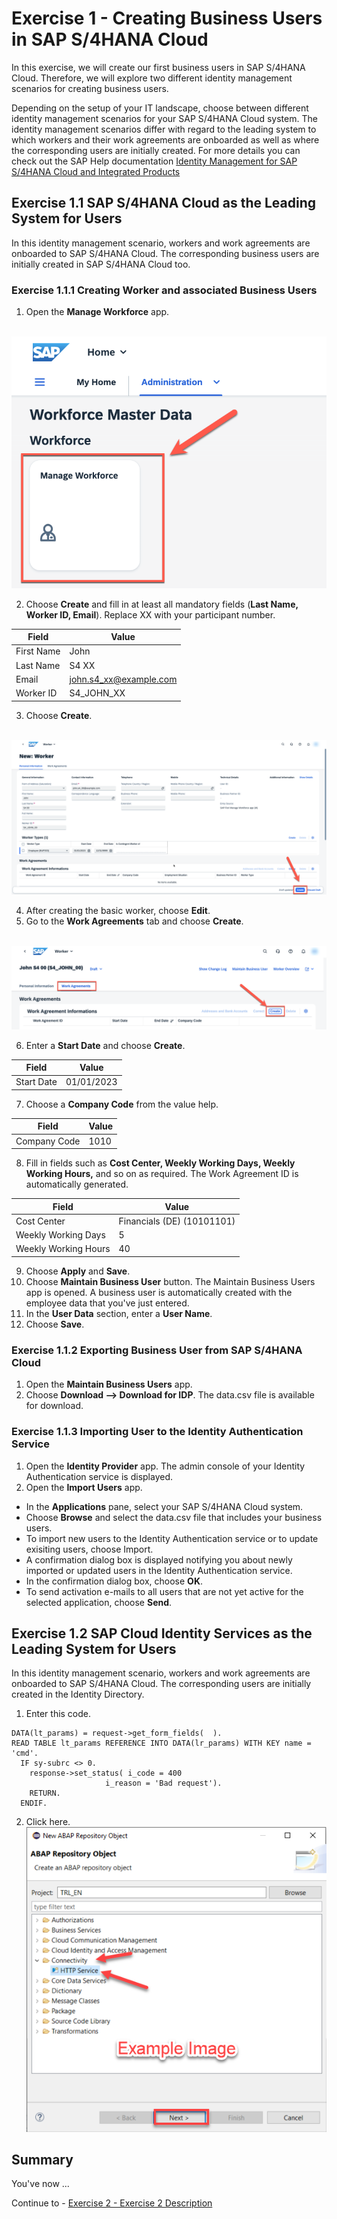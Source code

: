# Exercise 1 - Creating Business Users in SAP S/4HANA Cloud

In this exercise, we will create our first business users in SAP S/4HANA Cloud. Therefore, we will explore two different identity management scenarios for creating business users. 

Depending on the setup of your IT landscape, choose between different identity management scenarios for your SAP S/4HANA Cloud system. The identity management scenarios differ with regard to the leading system to which workers and their work agreements are onboarded as well as where the corresponding users are initially created. For more details you can check out the SAP Help documentation [Identity Management for SAP S/4HANA Cloud and Integrated Products](https://help.sap.com/docs/SAP_S4HANA_CLOUD/b249d650b15e4b3d9fc2077ee921abd0/b3a622c123b3413285eae13176d870c6.html?locale=en-US)

## Exercise 1.1 SAP S/4HANA Cloud as the Leading System for Users

In this identity management scenario, workers and work agreements are onboarded to SAP S/4HANA Cloud. The corresponding business users are initially created in SAP S/4HANA Cloud too.

### Exercise 1.1.1 Creating Worker and associated Business Users

1. Open the __Manage Workforce__ app.

<br>![](https://github.com/SAP-samples/teched2023-DT167/blob/9c270fb2d9edafbb368ec6f4165a8b6c5001b976/exercises/ex1/images/Manage_Workforce.png)

2. Choose __Create__ and fill in at least all mandatory fields (__Last Name, Worker ID, Email__). Replace XX with your participant number.

Field | Value
------------- | -------------
First Name  | John
Last Name  | S4 XX
Email  | john.s4_xx@example.com
Worker ID  | S4_JOHN_XX

3. Choose __Create__.

<br>![](https://github.com/SAP-samples/teched2023-DT167/blob/56ec0b92da7cd26b32acc39a0d0f95956555d944/exercises/ex1/images/John_S4_00.png)

4. After creating the basic worker, choose __Edit__.
5. Go to the __Work Agreements__ tab and choose __Create__.

<br>![](https://github.com/SAP-samples/teched2023-DT167/blob/c68d23ea002fe9be4df506acf204938a3d7a104a/exercises/ex1/images/Create_WA.png)

6. Enter a __Start Date__ and choose __Create__.

Field | Value
------------- | -------------
Start Date | 01/01/2023

7. Choose a __Company Code__ from the value help.

Field | Value
------------- | -------------
Company Code  | 1010
 
8. Fill in fields such as __Cost Center, Weekly Working Days, Weekly Working Hours,__ and so on as required. The Work Agreement ID is automatically generated.

Field | Value
------------- | -------------
Cost Center  | Financials (DE) (10101101)
Weekly Working Days  | 5
Weekly Working Hours  | 40

9. Choose __Apply__ and __Save__.
10. Choose __Maintain Business User__ button. The Maintain Business Users app is opened. A business user is automatically created with the employee data that you've just entered.
11. In the __User Data__ section, enter a __User Name__.
12. Choose __Save__.

### Exercise 1.1.2 Exporting Business User from SAP S/4HANA Cloud

1. Open the __Maintain Business Users__ app.
2. Choose __Download --> Download for IDP__. The data.csv file is available for download.

### Exercise 1.1.3 Importing User to the Identity Authentication Service

1. Open the __Identity Provider__ app. The admin console of your Identity Authentication service is displayed.
2. Open the __Import Users__ app.
  * In the __Applications__ pane, select your SAP S/4HANA Cloud system.
  * Choose __Browse__ and select the data.csv file that includes your business users.
  * To import new users to the Identity Authentication service or to update exisiting users, choose Import.
  * A confirmation dialog box is displayed notifying you about newly imported or updated users in the Identity Authentication service.
  * In the confirmation dialog box, choose __OK__.
  * To send activation e-mails to all users that are not yet active for the selected application, choose __Send__.

## Exercise 1.2 SAP Cloud Identity Services as the Leading System for Users

In this identity management scenario, workers and work agreements are onboarded to SAP S/4HANA Cloud. The corresponding users are initially created in the Identity Directory.

1.	Enter this code.
```abap
DATA(lt_params) = request->get_form_fields(  ).
READ TABLE lt_params REFERENCE INTO DATA(lr_params) WITH KEY name = 'cmd'.
  IF sy-subrc <> 0.
    response->set_status( i_code = 400
                     i_reason = 'Bad request').
    RETURN.
  ENDIF.

```

2.	Click here.
<br>![](/exercises/ex1/images/01_02_0010.png)


## Summary

You've now ...

Continue to - [Exercise 2 - Exercise 2 Description](../ex2/README.md)

